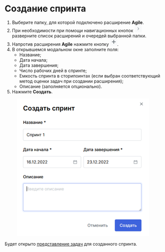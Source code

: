 # Создание спринта

1. Выберите папку, для которой подключено раcширение **Agile**.
2. При необходимости при помощи навигационных кнопок ![](<../../../../.gitbook/assets/изображение (142).png>) разверните список расширений и очередей выбранной папки.
3. Напротив расширения **Agile** нажмите кнопку ![](<../../../../.gitbook/assets/изображение (180) (1).png>).
4. В открывшемся модальном окне заполните поля:
   * Название;
   * Дата начала;
   * Дата завершения;
   * Число рабочих дней в спринте;
   * Емкость спринта в сторипоинтах (если выбран соответствующий метод оценки задач при создании расширения);
   * Описание (заполняется опционально).
5. Нажмите **Создать**.

<figure><img src="../../../../.gitbook/assets/изображение (52).png" alt=""><figcaption></figcaption></figure>

Будет открыто [представление задач](sozdanie-sprinta.md#predstavlenie-zadach) для созданного спринта.

####
